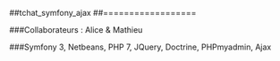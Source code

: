 ##tchat_symfony_ajax
##==================

###Collaborateurs : Alice & Mathieu

###Symfony 3, Netbeans, PHP 7, JQuery, Doctrine, PHPmyadmin, Ajax

